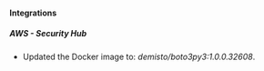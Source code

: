 #### Integrations
##### AWS - Security Hub
- Updated the Docker image to: *demisto/boto3py3:1.0.0.32608*.

